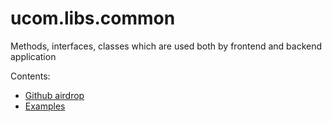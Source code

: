 # ucom.libs.common
Methods, interfaces, classes which are used both by frontend and backend application

Contents:
* [Github airdrop](readme/github-airdrop.md)
* [Examples](readme/examples.md)
